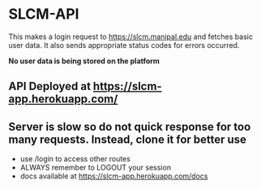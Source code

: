 # SLCM-API

This makes a login request to https://slcm.manipal.edu and fetches basic user data. It also sends appropriate status codes for errors occurred.

**No user data is being stored on the platform**

## API Deployed at https://slcm-app.herokuapp.com/ 
## Server is slow so do not quick response for too many requests. Instead, clone it for better use 

- use /login to access other routes
- ALWAYS remember to LOGOUT your session
- docs available at https://slcm-app.herokuapp.com/docs

